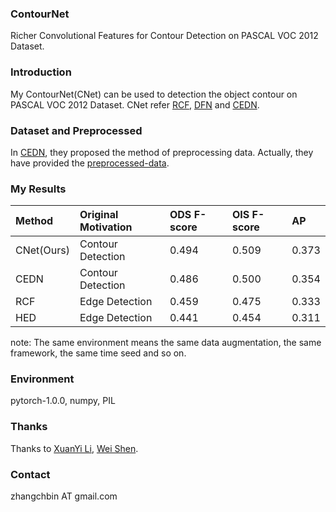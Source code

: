 ### ContourNet
Richer Convolutional Features for Contour Detection on PASCAL VOC 2012 Dataset.

### Introduction
My ContourNet(CNet) can be used to detection the object contour on PASCAL VOC 2012 Dataset.
CNet refer <a href="http://openaccess.thecvf.com/content_cvpr_2017/papers/Liu_Richer_Convolutional_Features_CVPR_2017_paper.pdf">RCF</a>,
<a href="http://openaccess.thecvf.com/content_cvpr_2018/papers/Yu_Learning_a_Discriminative_CVPR_2018_paper.pdf">DFN</a> and <a href="http://openaccess.thecvf.com/content_cvpr_2016/papers/Yang_Object_Contour_Detection_CVPR_2016_paper.pdf">CEDN</a>.

### Dataset and Preprocessed
In <a href="http://openaccess.thecvf.com/content_cvpr_2016/papers/Yang_Object_Contour_Detection_CVPR_2016_paper.pdf">CEDN</a>, they proposed the method of preprocessing data. Actually, they have provided the <a href="https://github.com/jimeiyang/objectContourDetector/blob/master/data/PASCAL/get_pascal_training_data.sh">preprocessed-data</a>.

### My Results
| Method |Original Motivation|ODS F-score|OIS F-score|AP|
|:---|:---|:---|:---|:---|
| CNet(Ours) |Contour Detection|0.494|0.509|0.373|
| CEDN |Contour Detection|0.486|0.500|0.354|
| RCF |Edge Detection|0.459|0.475|0.333|
| HED |Edge Detection|0.441|0.454|0.311|

note: The same environment means the same data augmentation, the same framework, the same time seed and so on.

### Environment
pytorch-1.0.0, numpy, PIL

### Thanks
Thanks to <a href="https://github.com/meteorshowers">XuanYi Li</a>, <a href="https://github.com/shenwei1231">Wei Shen</a>.

### Contact
zhangchbin AT gmail.com
